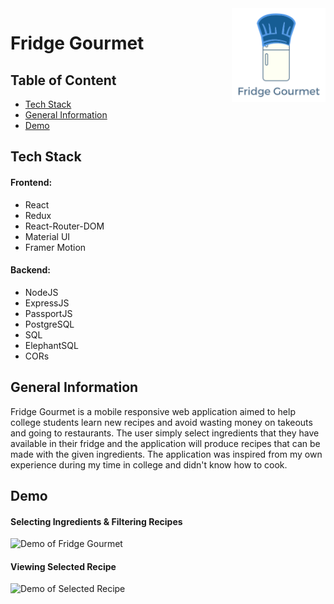 <img src="https://github.com/swittuth/fridge-gourmet/blob/main/client/assets/fridge_gourmet_logo.svg" align="right" height=150/>

# Fridge Gourmet
## Table of Content
* [Tech Stack](#tech-stack)
* [General Information](#general-information)
* [Demo](#demo)

## Tech Stack 
#### Frontend:

* React
* Redux
* React-Router-DOM
* Material UI
* Framer Motion

#### Backend:
* NodeJS
* ExpressJS
* PassportJS
* PostgreSQL
* SQL
* ElephantSQL
* CORs

## General Information
Fridge Gourmet is a mobile responsive web application aimed to help college students learn new recipes and avoid wasting money on takeouts and going to restaurants. The user simply select ingredients that they have available in their fridge and the application will produce recipes that can be made with the given ingredients. The application was inspired from my own experience during my time in college and didn't know how to cook. 

## Demo

#### Selecting Ingredients & Filtering Recipes
![Demo of Fridge Gourmet](https://github.com/swittuth/fridge-gourmet/blob/main/fridge_gourmet_demo.gif)

#### Viewing Selected Recipe
![Demo of Selected Recipe](https://github.com/swittuth/fridge-gourmet/blob/main/fridge_gourmet_demo2.gif)
